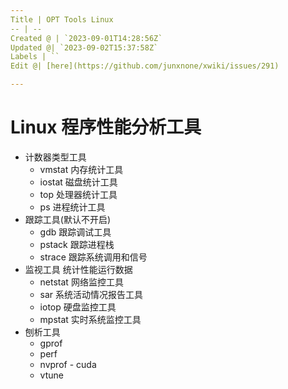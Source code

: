 ```yaml
---
Title | OPT Tools Linux
-- | --
Created @ | `2023-09-01T14:28:56Z`
Updated @| `2023-09-02T15:37:58Z`
Labels | ``
Edit @| [here](https://github.com/junxnone/xwiki/issues/291)

---
```

# Linux 程序性能分析工具
- 计数器类型工具
  - vmstat 内存统计工具
  - iostat 磁盘统计工具
  - top 处理器统计工具
  - ps 进程统计工具
- 跟踪工具(默认不开启)
  - gdb 跟踪调试工具
  - pstack 跟踪进程栈
  - strace 跟踪系统调用和信号
- 监视工具 统计性能运行数据
  - netstat 网络监控工具
  - sar 系统活动情况报告工具
  - iotop 硬盘监控工具
  - mpstat 实时系统监控工具
- 刨析工具
  - gprof
  - perf
  - nvprof - cuda
  - vtune
